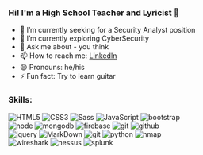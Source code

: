 ### Hi! I'm a High School Teacher and Lyricist 👋

- 🔭 I’m currently seeking for a Security Analyst position
- 🌱 I’m currently exploring CyberSecurity
- 💬 Ask me about - you think
- 📫 How to reach me: [LinkedIn](https://www.linkedin.com/in/farhad-sayed-a81066211/)
- 😄 Pronouns: he/his
- ⚡ Fun fact: Try to learn guitar

### Skills:

![HTML5](https://img.shields.io/badge/html%205-grey?style=for-the-badge&logo=html5&logoColor=white&labelColor=ff9671)
![CSS3](https://img.shields.io/badge/css%203-grey?style=for-the-badge&logo=css3&logoColor=white&labelColor=ff9671)
![Sass](https://img.shields.io/badge/sass-grey?style=for-the-badge&logo=sass&logoColor=white&labelColor=ff9671)
![JavaScript](https://img.shields.io/badge/-JavaScript-grey?style=for-the-badge&logo=javascript&logoColor=white&labelColor=ff9671)
![bootstrap](https://img.shields.io/badge/-bootstrap-grey?style=for-the-badge&logo=bootstrap&logoColor=white&labelColor=ff9671)
<br>
![node](https://img.shields.io/badge/-node-grey?style=for-the-badge&logo=node.js&logoColor=white&labelColor=ff9671)
![mongodb](https://img.shields.io/badge/-mongodb-grey?style=for-the-badge&logo=mongodb&logoColor=white&labelColor=ff9671)
![firebase](https://img.shields.io/badge/-firebase-grey?style=for-the-badge&logo=firebase&logoColor=white&labelColor=ff9671)
![git](https://img.shields.io/badge/-git-grey?style=for-the-badge&logo=git&logoColor=white&labelColor=ff9671)
![github](https://img.shields.io/badge/-github-grey?style=for-the-badge&logo=github&logoColor=white&labelColor=ff9671)
<br>
![jquery](https://img.shields.io/badge/-jquery-grey?style=for-the-badge&logo=jquery&logoColor=white&labelColor=ff9671)
![MarkDown](https://img.shields.io/badge/-Markdown-grey?style=for-the-badge&logo=Markdown&logoColor=white&labelColor=ff9671)
![git](https://img.shields.io/badge/-git-grey?style=for-the-badge&logo=git&logoColor=white&labelColor=ff9671)
![python](https://img.shields.io/badge/-python-grey?style=for-the-badge&logo=python&logoColor=white&labelColor=ff9671)
![nmap](https://img.shields.io/badge/-nmap-grey?style=for-the-badge&logo=nmap&logoColor=white&labelColor=ff9671)
<br>
![wireshark](https://img.shields.io/badge/-wireshark-grey?style=for-the-badge&logo=wireshark&logoColor=white&labelColor=ff9671)
![nessus](https://img.shields.io/badge/-nessus-grey?style=for-the-badge&logo=nessus&logoColor=white&labelColor=ff9671)
![splunk](https://img.shields.io/badge/-splunk-grey?style=for-the-badge&logo=splunk&logoColor=white&labelColor=ff9671)

